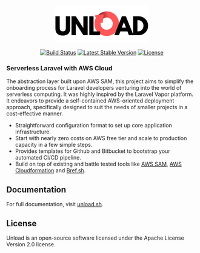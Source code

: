 <p align="center">
    <img title="Unload" height="100" src="/logo.png" />
</p>

<p align="center">
  <a href="https://github.com/unloadphp/unload/actions/workflows/tests.yaml"><img src="https://github.com/unloadphp/unload/actions/workflows/tests.yaml/badge.svg" alt="Build Status"></img></a>
  <a href="https://github.com/unloadphp/unload/releases"><img src="https://img.shields.io/github/v/release/unloadphp/unload" alt="Latest Stable Version"></a>
  <a href="https://github.com/unloadphp/unload/blob/master/LICENSE"><img src="https://img.shields.io/github/license/unloadphp/unload" alt="License"></a>
</p>

### Serverless Laravel with AWS Cloud

The abstraction layer built upon AWS SAM, this project aims to simplify the onboarding process for Laravel developers venturing into the world of serverless computing. It was highly inspired by the Laravel Vapor platform. 
It endeavors to provide a self-contained AWS-oriented deployment approach, specifically designed to suit the needs of smaller projects in a cost-effective manner.

- Straightforward configuration format to set up core application infrastructure.
- Start with nearly zero costs on AWS free tier and scale to production capacity in a few simple steps.
- Provides templates for Github and Bitbucket to bootstrap your automated CI/CD pipeline.
- Build on top of existing and battle tested tools like [AWS SAM](https://docs.aws.amazon.com/serverless-application-model/latest/developerguide/what-is-sam.html), [AWS Cloudformation](https://docs.aws.amazon.com/AWSCloudFormation/latest/UserGuide/Welcome.html) and [Bref.sh](https://bref.sh/docs/).

## Documentation

For full documentation, visit [unload.sh](https://unload.sh/).

## License

Unload is an open-source software licensed under the Apache License Version 2.0 license.
